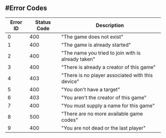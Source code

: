 #Error Codes
---
| Error ID | Status Code | Description |
| -------- | ----------- | ----------- |
| 0 | 400 | "The game does not exist" |
| 1 | 400 | "The game is already started" |
| 2 | 400 | "The name you tried to join with is already taken" |
| 3 | 400 | "There is already a creator of this game" |
| 4 | 403 | "There is no player associated with this device" |
| 5 | 400 | "You don't have a target" |
| 6 | 403 | "You aren't the creator of this game" |
| 7 | 400 | "You must supply a name for this game" |
| 8 | 500 | "There are no more available game codes" |
| 9 | 400 | "You are not dead or the last player"
